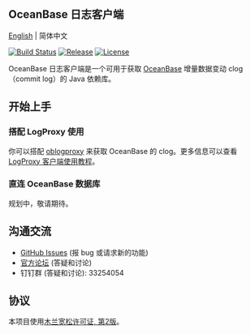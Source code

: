 OceanBase 日志客户端
--------------------

[English](README.md) | 简体中文

[![Build Status](https://github.com/oceanbase/oblogclient/actions/workflows/maven_build_master.yml/badge.svg?branch=master)](https://github.com/oceanbase/oblogclient/actions/workflows/maven_build_master.yml)
[![Release](https://img.shields.io/github/release/oceanbase/oblogclient.svg)](https://github.com/oceanbase/oblogclient/releases)
[![License](https://img.shields.io/badge/license-Mulan%20PSL%20v2-green.svg)](LICENSE)

OceanBase 日志客户端是一个可用于获取 [OceanBase](https://github.com/oceanbase/oceanbase) 增量数据变动 clog （commit log）的 Java 依赖库。

开始上手
---------------

### 搭配 LogProxy 使用

你可以搭配 [oblogproxy](https://github.com/oceanbase/oblogproxy) 来获取 OceanBase 的 clog。更多信息可以查看 [LogProxy 客户端使用教程](docs/quickstart/logproxy-client-tutorial-cn.md)。

### 直连 OceanBase 数据库

规划中，敬请期待。

沟通交流
---------------
* [GitHub Issues](https://github.com/oceanbase/oblogclient/issues) (报 bug 或请求新的功能)
* [官方论坛](https://ask.oceanbase.com/) (答疑和讨论)
* 钉钉群 (答疑和讨论): 33254054

协议
-------
本项目使用[木兰宽松许可证, 第2版](LICENSE)。

